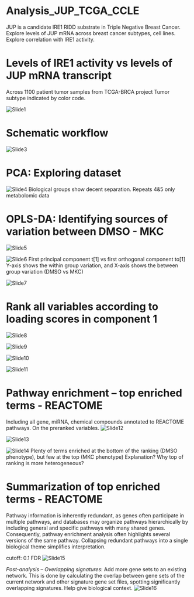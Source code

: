 # Analysis_JUP_TCGA_CCLE
 JUP is a candidate IRE1 RIDD substrate in Triple Negative Breast Cancer. 
 Explore levels of JUP mRNA across breast cancer subtypes, cell lines. 
 Explore correlation with IRE1 activity. 

# Levels of IRE1 activity vs levels of JUP mRNA transcript

Across 1100 patient tumor samples from TCGA-BRCA project
Tumor subtype indicated by color code.

![Slide1](https://github.com/xaitorx/Analysis_JUP_TCGA_CCLE/blob/master/pics/scatterplot_IRE1_JUP.jpg)



# Schematic workflow
![Slide3](https://github.com/xaitorx/OPLS-DA_Integration/blob/master/pics/Slide3.JPG)

# PCA: Exploring dataset
![Slide4](https://github.com/xaitorx/OPLS-DA_Integration/blob/master/pics/Slide4.JPG)
Biological groups show decent separation. Repeats 4&5 only metabolomic data

# OPLS-DA: Identifying sources of variation between DMSO - MKC

![Slide5](https://github.com/xaitorx/OPLS-DA_Integration/blob/master/pics/Slide5.JPG)

![Slide6](https://github.com/xaitorx/OPLS-DA_Integration/blob/master/pics/Slide6.JPG)
First principal component t[1] vs first orthogonal component to[1]
Y-axis shows the within group variation, and X-axis shows the between group variation (DMSO vs MKC)

![Slide7](https://github.com/xaitorx/OPLS-DA_Integration/blob/master/pics/Slide7.JPG)

# Rank all variables according to loading scores in component 1

![Slide8](https://github.com/xaitorx/OPLS-DA_Integration/blob/master/pics/Slide8.JPG)

![Slide9](https://github.com/xaitorx/OPLS-DA_Integration/blob/master/pics/Slide9.JPG)

![Slide10](https://github.com/xaitorx/OPLS-DA_Integration/blob/master/pics/Slide10.JPG)

![Slide11](https://github.com/xaitorx/OPLS-DA_Integration/blob/master/pics/Slide11.JPG)

# Pathway enrichment – top enriched terms - REACTOME
Including all gene, miRNA, chemical compounds annotated to REACTOME pathways. On the preranked variables.
![Slide12](https://github.com/xaitorx/OPLS-DA_Integration/blob/master/pics/Slide12.JPG)

![Slide13](https://github.com/xaitorx/OPLS-DA_Integration/blob/master/pics/Slide13.JPG)

![Slide14](https://github.com/xaitorx/OPLS-DA_Integration/blob/master/pics/Slide14.JPG)
Plenty of terms enriched at the bottom of the ranking (DMSO phenotype), but few at the top (MKC phenotype)
Explanation? 
Why top of ranking is more heterogeneous?


# Summarization of top enriched terms - REACTOME
Pathway information is inherently redundant, as genes often participate in multiple pathways, and databases may organize pathways hierarchically by including general and specific pathways with many shared genes. Consequently, pathway enrichment analysis often highlights several versions of the same pathway. Collapsing redundant pathways into a single biological theme simplifies interpretation.

cutoff: 0.1 FDR
![Slide15](https://github.com/xaitorx/OPLS-DA_Integration/blob/master/pics/Slide15.JPG)

*Post-analysis – Overlapping signatures*: 
Add more gene sets to an existing network. This is done by calculating the overlap between gene sets of the current network and other signature gene set files, spotting significantly overlapping signatures. Help give biological context.
![Slide16](https://github.com/xaitorx/OPLS-DA_Integration/blob/master/pics/Slide16.JPG)
